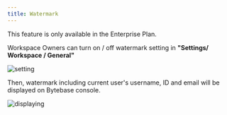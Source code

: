 ```yaml
---
title: Watermark
---
```


<HintBlock type="info">

This feature is only available in the Enterprise Plan.

</HintBlock>

Workspace Owners can turn on / off watermark setting in **"Settings/ Workspace / General"**

![setting](/content/docs/administration/watermark/watermark-setting.webp)

Then, watermark including current user's username, ID and email will be displayed on Bytebase console.

![displaying](/content/docs/administration/watermark/watermark-displaying.webp)
